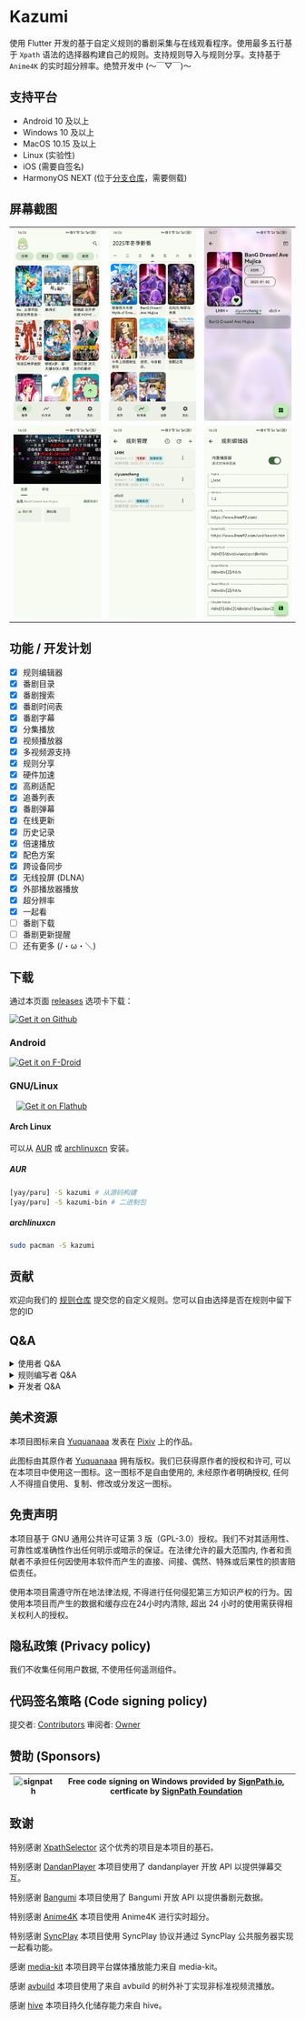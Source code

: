 # Kazumi
使用 Flutter 开发的基于自定义规则的番剧采集与在线观看程序。使用最多五行基于 `Xpath` 语法的选择器构建自己的规则。支持规则导入与规则分享。支持基于 `Anime4K` 的实时超分辨率。绝赞开发中 (～￣▽￣)～

## 支持平台

- Android 10 及以上
- Windows 10 及以上
- MacOS 10.15 及以上
- Linux (实验性)
- iOS (需要自签名)
- HarmonyOS NEXT (位于[分支仓库](https://github.com/ErBWs/Kazumi/releases/latest)，需要侧载)

## 屏幕截图 

<table>
  <tr>
    <td><img alt="" src="static/screenshot/img_1.png"></td>
    <td><img alt="" src="static/screenshot/img_2.png"></td>
    <td><img alt="" src="static/screenshot/img_3.png"></td>
  <tr>
  <tr>
    <td><img alt="" src="static/screenshot/img_4.png"></td>
    <td><img alt="" src="static/screenshot/img_5.png"></td>
    <td><img alt="" src="static/screenshot/img_6.png"></td>
  <tr>
</table>

## 功能 / 开发计划

- [x] 规则编辑器
- [x] 番剧目录
- [x] 番剧搜索
- [x] 番剧时间表
- [x] 番剧字幕
- [x] 分集播放
- [x] 视频播放器
- [x] 多视频源支持
- [x] 规则分享
- [x] 硬件加速
- [x] 高刷适配
- [x] 追番列表
- [x] 番剧弹幕
- [x] 在线更新
- [x] 历史记录
- [x] 倍速播放
- [x] 配色方案 
- [x] 跨设备同步
- [x] 无线投屏 (DLNA)
- [x] 外部播放器播放
- [x] 超分辨率
- [x] 一起看
- [ ] 番剧下载
- [ ] 番剧更新提醒
- [ ] 还有更多 (/・ω・＼) 

## 下载

通过本页面 [releases](https://github.com/Predidit/Kazumi/releases) 选项卡下载：

<a href="https://github.com/Predidit/Kazumi/releases">
  <img src="static/svg/get_it_on_github.svg" alt="Get it on Github" width="200"/>
</a>

### Android

<a href="https://f-droid.org/packages/com.predidit.kazumi">
  <img src="https://fdroid.gitlab.io/artwork/badge/get-it-on-en-us.svg"
  alt="Get it on F-Droid" width="200">
</a>

### GNU/Linux

&nbsp;&nbsp;
<a href="https://flathub.org/apps/io.github.Predidit.Kazumi">
  <img src="https://flathub.org/api/badge?svg&locale=en" alt="Get it on Flathub" width="175"/>
</a>

#### Arch Linux

可以从 [AUR](http://aur.archlinux.org) 或 [archlinuxcn](https://github.com/archlinuxcn/repo) 安装。

##### AUR

```bash
[yay/paru] -S kazumi # 从源码构建
[yay/paru] -S kazumi-bin # 二进制包
```

##### archlinuxcn

```bash
sudo pacman -S kazumi
```

## 贡献

欢迎向我们的 [规则仓库](https://github.com/Predidit/KazumiRules) 提交您的自定义规则。您可以自由选择是否在规则中留下您的ID

## Q&A

<details>
<summary>使用者 Q&A</summary>

#### Q: 为什么少数番剧中有广告？

A: 本项目未插入任何广告。广告来自视频源, 请不要相信广告中的任何内容, 并尽量选择没有广告的视频源观看。

#### Q: 为什么我启用超分辨率功能后播放卡顿？

A: 超分辨率功能对 GPU 性能要求较高, 如果没有在高性能独立显卡上运行 Kazumi, 尽量选择效率档而非质量档。对低分辨率视频源而非高分辨率视频源使用超分也可以降低性能消耗。

#### Q: 为什么播放视频时内存占用较高？

A: 本程序在视频播放时, 会尽可能多地缓存视频到内存, 以提供较好的观看体验。如果您的内存较为紧张, 可以在播放设置选项卡启用低内存模式, 这将限制缓存。

#### Q: 为什么少数番剧无法通过外部播放器观看？

A: 部分视频源的番剧使用了反盗链措施, 这可以被 Kazumi 解决, 但无法被外部播放器解决。

#### Q: 为什么下载的 Linux 版本缺少图标和托盘功能？

A: 使用 .deb 版本进行安装, tar.gz 版本仅为方便二次打包, 这一格式先天缺乏图标和托盘功能支持。

</details>

<details>
<summary>规则编写者 Q&A</summary>

#### Q: 为什么我的自定义规则无法实现检索？

A: 目前我们对 `Xpath` 语法的支持并不完整, 我们目前只支持以 `//` 开头的选择器。建议参照我们给出的示例规则构建自定义规则。

#### Q: 为什么我的自定义规则可以实现检索, 但不能实现观看？

A: 尝试关闭自定义规则的使用内置播放器选项, 这将尝试使用 `webview` 进行播放, 提高兼容性。但在内置播放器可用时, 建议启用内置播放器, 以获得更加流畅并带有弹幕的观看体验。

</details>

<details>
<summary>开发者 Q&A</summary>

#### Q: 我在尝试自行编译该项目, 但编译没有成功。

A: 本项目编译需要良好的网络环境, 除了由 Google 托管的 Flutter 相关依赖外, 本项目同样依赖托管在 MavenCentral/Github/SourceForge 上的资源。如果您位于中国大陆, 可能需要设置恰当的镜像地址。

</details>

## 美术资源

本项目图标来自 [Yuquanaaa](https://www.pixiv.net/users/66219277) 发表在 [Pixiv](https://www.pixiv.net/artworks/116666979) 上的作品。

此图标由其原作者 [Yuquanaaa](https://www.pixiv.net/users/66219277) 拥有版权。我们已获得原作者的授权和许可, 可以在本项目中使用这一图标。这一图标不是自由使用的, 未经原作者明确授权, 任何人不得擅自使用、复制、修改或分发这一图标。

## 免责声明

本项目基于 GNU 通用公共许可证第 3 版（GPL-3.0）授权。我们不对其适用性、可靠性或准确性作出任何明示或暗示的保证。在法律允许的最大范围内, 作者和贡献者不承担任何因使用本软件而产生的直接、间接、偶然、特殊或后果性的损害赔偿责任。

使用本项目需遵守所在地法律法规, 不得进行任何侵犯第三方知识产权的行为。因使用本项目而产生的数据和缓存应在24小时内清除, 超出 24 小时的使用需获得相关权利人的授权。

## 隐私政策 (Privacy policy)

我们不收集任何用户数据, 不使用任何遥测组件。

## 代码签名策略 (Code signing policy)
提交者: [Contributors](https://github.com/Predidit/Kazumi/graphs/contributors)
审阅者: [Owner](https://github.com/Predidit)

## 赞助 (Sponsors)
| ![signpath](https://signpath.org/assets/favicon-50x50.png) | Free code signing on Windows provided by [SignPath.io](https://about.signpath.io/), certficate by [SignPath Foundation](https://signpath.org/) |
|------------------------------------------------------------|-----------------------------------------------------------------------------------------------------------------------------------------------|

## 致谢

特别感谢 [XpathSelector](https://github.com/simonkimi/xpath_selector) 这个优秀的项目是本项目的基石。

特别感谢 [DandanPlayer](https://www.dandanplay.com/) 本项目使用了 dandanplayer 开放 API 以提供弹幕交互。

特别感谢 [Bangumi](https://bangumi.tv/) 本项目使用了 Bangumi 开放 API 以提供番剧元数据。

特别感谢 [Anime4K](https://github.com/bloc97/Anime4K) 本项目使用 Anime4K 进行实时超分。

特别感谢 [SyncPlay](https://github.com/Syncplay/syncplay) 本项目使用 SyncPlay 协议并通过 SyncPlay 公共服务器实现一起看功能。

感谢 [media-kit](https://github.com/media-kit/media-kit) 本项目跨平台媒体播放能力来自 media-kit。

感谢 [avbuild](https://github.com/wang-bin/avbuild) 本项目使用了来自 avbuild 的树外补丁实现非标准视频流播放。

感谢 [hive](https://github.com/isar/hive) 本项目持久化储存能力来自 hive。




